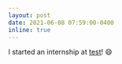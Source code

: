 ```yaml
---
layout: post
date: 2021-06-08 07:59:00-0400
inline: true
---
```


I started an internship at [test](https://www.google.com)! :smile: 
